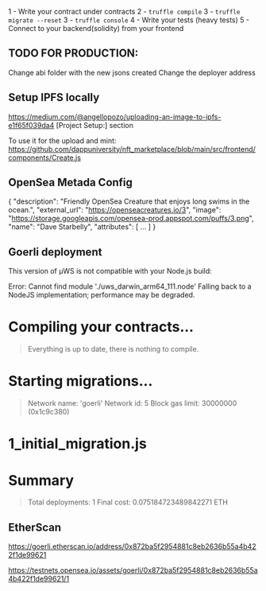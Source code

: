 1 - Write your contract under contracts
2 - `truffle compile`
3 - `truffle migrate --reset`
3 - `truffle console`
4 - Write your tests (heavy tests)
5 - Connect to your backend(solidity) from your frontend

## TODO FOR PRODUCTION:
Change abi folder with the new jsons created
Change the deployer address

## Setup IPFS locally

https://medium.com/@angellopozo/uploading-an-image-to-ipfs-e1f65f039da4 [Project Setup:] section

To use it for the upload and mint: https://github.com/dappuniversity/nft_marketplace/blob/main/src/frontend/components/Create.js

## OpenSea Metada Config

{
"description": "Friendly OpenSea Creature that enjoys long swims in the ocean.",
"external_url": "https://openseacreatures.io/3",
"image": "https://storage.googleapis.com/opensea-prod.appspot.com/puffs/3.png",
"name": "Dave Starbelly",
"attributes": [ ... ]
}

## Goerli deployment

This version of µWS is not compatible with your Node.js build:

Error: Cannot find module './uws_darwin_arm64_111.node'
Falling back to a NodeJS implementation; performance may be degraded.

# Compiling your contracts...

> Everything is up to date, there is nothing to compile.

# Starting migrations...

> Network name: 'goerli'
> Network id: 5
> Block gas limit: 30000000 (0x1c9c380)

# 1_initial_migration.js
# Summary

> Total deployments: 1
> Final cost: 0.075184723489842271 ETH

## EtherScan

https://goerli.etherscan.io/address/0x872ba5f2954881c8eb2636b55a4b422f1de99621


https://testnets.opensea.io/assets/goerli/0x872ba5f2954881c8eb2636b55a4b422f1de99621/1


